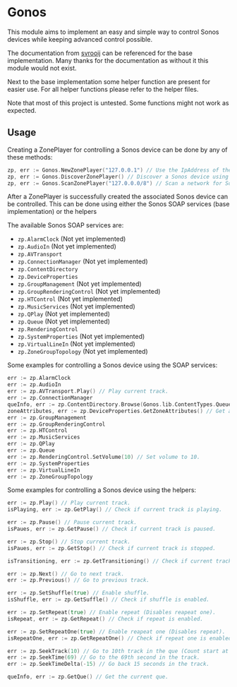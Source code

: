 # Gonos

This module aims to implement an easy and simple way to control Sonos devices while keeping advanced control possible.

The documentation from [svrooij](https://github.com/svrooij/sonos-api-docs) can be referenced for the base implementation.
Many thanks for the documentation as without it this module would not exist.

Next to the base implementation some helper function are present for easier use.
For all helper functions please refer to the helper files.

Note that most of this project is untested.
Some functions might not work as expected.

## Usage

Creating a ZonePlayer for controlling a Sonos device can be done by any of these methods:

```go
zp, err := Gonos.NewZonePlayer("127.0.0.1") // Use the IpAddress of the Sonos device.
zp, err := Gonos.DiscoverZonePlayer() // Discover a Sonos device using SSDP.
zp, err := Gonos.ScanZonePlayer("127.0.0.0/8") // Scan a network for Sonos devices.
```

After a ZonePlayer is successfully created the associated Sonos device can be controlled.
This can be done using either the Sonos SOAP services (base implementation) or the helpers

The available Sonos SOAP services are:

- `zp.AlarmClock` (Not yet implemented)
- `zp.AudioIn` (Not yet implemented)
- `zp.AVTransport`
- `zp.ConnectionManager` (Not yet implemented)
- `zp.ContentDirectory`
- `zp.DeviceProperties`
- `zp.GroupManagement` (Not yet implemented)
- `zp.GroupRenderingControl` (Not yet implemented)
- `zp.HTControl` (Not yet implemented)
- `zp.MusicServices` (Not yet implemented)
- `zp.QPlay` (Not yet implemented)
- `zp.Queue` (Not yet implemented)
- `zp.RenderingControl`
- `zp.SystemProperties` (Not yet implemented)
- `zp.VirtualLineIn` (Not yet implemented)
- `zp.ZoneGroupTopology` (Not yet implemented)

Some examples for controlling a Sonos device using the SOAP services:

```go
err := zp.AlarmClock
err := zp.AudioIn
err := zp.AVTransport.Play() // Play current track.
err := zp.ConnectionManager
queInfo, err := zp.ContentDirectory.Browse(Gonos.lib.ContentTypes.QueueMain, "BrowseDirectChildren", "dc:title,res,dc:creator,upnp:artist,upnp:album,upnp:albumArtURI", 0, 0, "") // Get info of the current main que.
zoneAttributes, err := zp.DeviceProperties.GetZoneAttributes() // Get attributes of current zone.
err := zp.GroupManagement
err := zp.GroupRenderingControl
err := zp.HTControl
err := zp.MusicServices
err := zp.QPlay
err := zp.Queue
err := zp.RenderingControl.SetVolume(10) // Set volume to 10.
err := zp.SystemProperties
err := zp.VirtualLineIn
err := zp.ZoneGroupTopology
```

Some examples for controlling a Sonos device using the helpers:

```go
err := zp.Play() // Play current track.
isPlaying, err := zp.GetPlay() // Check if current track is playing.

err := zp.Pause() // Pause current track.
isPaues, err := zp.GetPause() // Check if current track is paused.

err := zp.Stop() // Stop current track.
isPaues, err := zp.GetStop() // Check if current track is stopped.

isTransitioning, err := zp.GetTransitioning() // Check if current track is transitioning.

err := zp.Next() // Go to next track.
err := zp.Previous() // Go to previous track.

err := zp.SetShuffle(true) // Enable shuffle.
isShuffle, err := zp.GetSuffle() // Check if shuffle is enabled.

err := zp.SetRepeat(true) // Enable repeat (Disables reapeat one).
isRepeat, err := zp.GetRepeat() // Check if repeat is enabled.

err := zp.SetRepeatOne(true) // Enable reapeat one (Disables repeat).
isRepeatOne, err := zp.GetRepeatOne() // Check if repeat one is enabled.

err := zp.SeekTrack(10) // Go to 10th track in the que (Count start at 1).
err := zp.SeekTime(69) // Go to the 69th second in the track.
err := zp.SeekTimeDelta(-15) // Go back 15 seconds in the track.

queInfo, err := zp.GetQue() // Get the current que.
```
